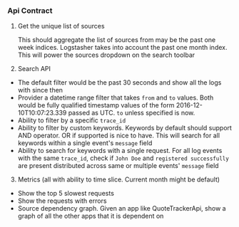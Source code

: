 ### Api Contract

1. Get the unique list of sources 

   This should aggregate the list of sources from may be the past one week indices. Logstasher takes into account the past one month index. This will power the sources dropdown on the search toolbar

2. Search API

- The default filter would be the past 30 seconds and show all the logs with since then
- Provider a datetime range filter that takes `from` and `to` values. Both would be fully qualified timestamp values of the form 2016-12-10T10:07:23.339 passed as UTC. `to` unless specified is now. 
- Ability to filter by a specific `trace_id`
- Ability to filter by custom keywords. Keywords by default should support AND operator. OR if supported is nice to have. This will search for all keywords within a single event's `message` field
- Ability to search for keywords with a single request. For all log events with the same `trace_id`, check if `John Doe` and `registered successfully` are present distributed across same or multiple events' `message` field 


3. Metrics (all with ability to time slice. Current month might be default)

- Show the top 5 slowest requests
- Show the requests with errors
- Source dependency graph. Given an app like QuoteTrackerApi, show a graph of all the other apps that it is dependent on


